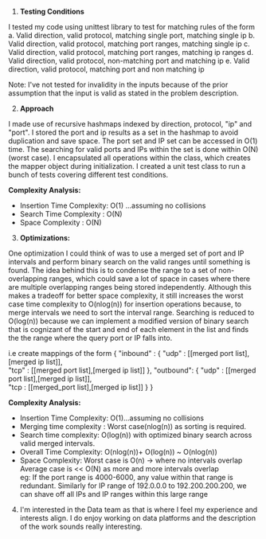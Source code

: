 1. **Testing Conditions**  

I tested my code using unittest library to test for matching rules of the form 
              a. Valid direction, valid protocol, matching single port, matching single ip 
              b. Valid direction, valid protocol, matching port ranges, matching single ip 
              c. Valid direction, valid protocol, matching port ranges, matching ip ranges 
              d. Valid direction, valid protocol, non-matching port and matching ip 
              e. Valid direction, valid protocol, matching port and non matching ip 

   Note: I've not tested for invalidity in the inputs because of the prior assumption that the input is valid as stated in the problem description.
    
2. **Approach** 

I made use of recursive hashmaps indexed by direction, protocol, "ip" and "port". I stored the port and ip results as a set in the hashmap to avoid duplication and save space. The port set and IP set can be accessed in O(1) time. The searching for valid ports and IPs within the set is done within O(N) (worst case). I encapsulated all operations within the class, which creates the mapper object during initialization. I created a unit test class to run a bunch of tests covering different test conditions.   

**Complexity Analysis:**
- Insertion Time Complexity: O(1)  ...assuming no collisions 
- Search Time Complexity :   O(N) 
- Space Complexity :         O(N) 
                                      
3. **Optimizations:**

One optimization I could think of was to use a merged set of port and IP intervals and perform binary search on the valid ranges until something is found. The idea behind this is to condense the range to a set of non-overlapping ranges, which could save a lot of space in cases where there are multiple overlapping ranges being stored independently. Although this makes a tradeoff for better space complexity, it still increases the worst case time complexity to O(nlog(n)) for insertion operations because, to merge intervals we need to sort the interval range. Searching is reduced to O(log(n)) because we can implement a modified version of binary search that is cognizant of the start and end of each element in the list and finds the the range where the query port or IP falls into. 

i.e create mappings of the form  {  "inbound" : { "udp" : [[merged port list],[merged ip list]],  
                                                  "tcp" : [[merged port list],[merged ip list]] }, 
                                    "outbound": { "udp" : [[merged port list],[merged ip list]],  
                                                  "tcp :  [[merged_port list],[merged ip list]] } 
                                                  }  

**Complexity Analysis:**
- Insertion Time Complexity: O(1)...assuming no collisions
- Merging time complexity :  Worst case(nlog(n)) as sorting is required.
- Search time complexity:    O(log(n)) with optimized binary search across valid merged intervals.
- Overall Time Complexity:   O(nlog(n))+ O(log(n)) ~ O(nlog(n))
- Space Complexity:          Worst case is O(n)  -> where no intervals overlap
                           Average case is << O(N) as more and more intervals overlap           
                           eg: If the port range is 4000-6000, any value within that range is redundant. 
                               Similarly for IP range of 192.0.0.0 to 192.200.200.200, we can shave off all IPs and IP ranges within this large range


4. I'm interested in the Data team as that is where I feel my experience and interests align. I do enjoy working on data platforms and the description of the work sounds really interesting.
